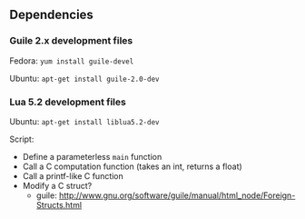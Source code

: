 ## Dependencies ##

### Guile 2.x development files ###

Fedora: `yum install guile-devel`

Ubuntu: `apt-get install guile-2.0-dev`


### Lua 5.2 development files ###

Ubuntu: `apt-get install liblua5.2-dev`


Script:
* Define a parameterless `main` function
* Call a C computation function (takes an int, returns a float)
* Call a printf-like C function
* Modify a C struct?
  - guile: http://www.gnu.org/software/guile/manual/html_node/Foreign-Structs.html
